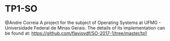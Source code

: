 # TP1-SO
@Andre Correia
A project for the subject of  Operating Systems at UFMG - Universidade Federal de Minas Gerais. 
The details of its implementation can be found at: https://github.com/flaviovdf/SO-2017-1/tree/master/tp1
